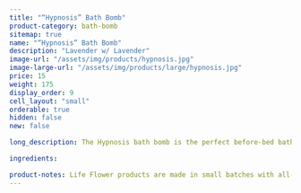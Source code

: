 ```yaml
---
title: "“Hypnosis” Bath Bomb"
product-category: bath-bomb
sitemap: true
name: "“Hypnosis” Bath Bomb"
description: "Lavender w/ Lavender"
image-url: "/assets/img/products/hypnosis.jpg"
image-large-url: "/assets/img/products/large/hypnosis.jpg"
price: 15
weight: 175
display_order: 9
cell_layout: "small"
orderable: true
hidden: false
new: false

long_description: The Hypnosis bath bomb is the perfect before-bed bath bomb. Handcrafted with pure lavender essential oils which has been used for thousands of years as a natural sleep aid. Topped with an amethyst and fresh lavender buds. Amethyst is highly beneficial in treating insomnia, especially when caused by an over-active mind.

ingredients:

product-notes: Life Flower products are made in small batches with all-natural and boutique ingredients. Most orders are processed within 3 days of being placed.
---
```

